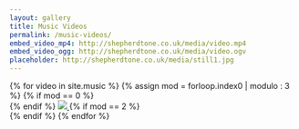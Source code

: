 ```yaml
---
layout: gallery
title: Music Videos
permalink: /music-videos/
embed_video_mp4: http://shepherdtone.co.uk/media/video.mp4
embed_video_ogg: http://shepherdtone.co.uk/media/video.ogv
placeholder: http://shepherdtone.co.uk/media/still1.jpg
---
```


<div class="video-gallery">
{% for video in site.music %}
  {% assign mod = forloop.index0 | modulo : 3 %}
  {% if mod == 0 %}
<div class="inner">
  {% endif %}
<a href="{{ video.url }}">
  <img src="{{ video.image }}">
</a>
  {% if mod == 2 %}
</div>
  {% endif %}
{% endfor %}
</div>


